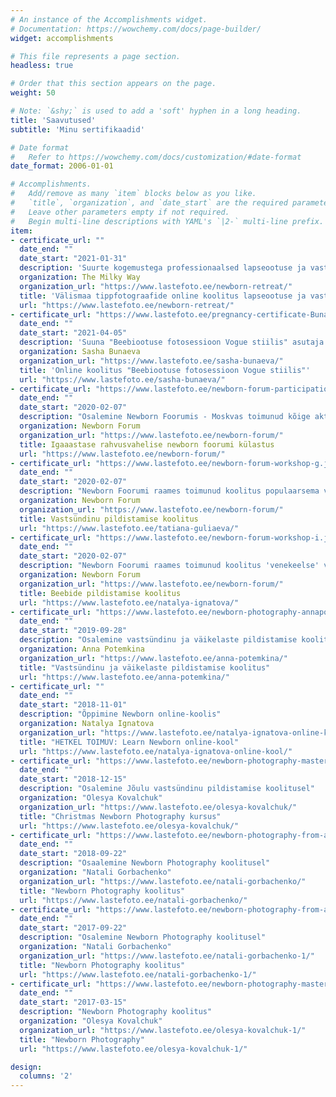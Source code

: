 ```yaml
---
# An instance of the Accomplishments widget.
# Documentation: https://wowchemy.com/docs/page-builder/
widget: accomplishments

# This file represents a page section.
headless: true

# Order that this section appears on the page.
weight: 50

# Note: `&shy;` is used to add a 'soft' hyphen in a long heading.
title: 'Saavutused'
subtitle: 'Minu sertifikaadid'

# Date format
#   Refer to https://wowchemy.com/docs/customization/#date-format
date_format: 2006-01-01

# Accomplishments.
#   Add/remove as many `item` blocks below as you like.
#   `title`, `organization`, and `date_start` are the required parameters.
#   Leave other parameters empty if not required.
#   Begin multi-line descriptions with YAML's `|2-` multi-line prefix.
item:
- certificate_url: ""
  date_end: ""
  date_start: "2021-01-31"
  description: 'Suurte kogemustega professionaalsed lapseootuse ja vastsündinud beebide fotograafid jagasid oma kogemusi.'
  organization: The Milky Way
  organization_url: "https://www.lastefoto.ee/newborn-retreat/"
  title: 'Välismaa tippfotograafide online koolitus lapseootuse ja vastsündinute pildistamise kohta'
  url: "https://www.lastefoto.ee/newborn-retreat/"
- certificate_url: "https://www.lastefoto.ee/pregnancy-certificate-Bunaeva.jpg"
  date_end: ""
  date_start: "2021-04-05"
  description: 'Suuna "Beebiootuse fotosessioon Vogue stiilis" asutaja veebikursus - Sasha Bunaeva'
  organization: Sasha Bunaeva 
  organization_url: "https://www.lastefoto.ee/sasha-bunaeva/"
  title: 'Online koolitus "Beebiootuse fotosessioon Vogue stiilis"'
  url: "https://www.lastefoto.ee/sasha-bunaeva/"
- certificate_url: "https://www.lastefoto.ee/newborn-forum-participation.jpg"
  date_end: ""
  date_start: "2020-02-07"
  description: "Osalemine Newborn Foorumis - Moskvas toimunud kõige aktuaalsem vastsündinu fotograafia üritus"
  organization: Newborn Forum 
  organization_url: "https://www.lastefoto.ee/newborn-forum/"
  title: Igaaastase rahvusvahelise newborn foorumi külastus
  url: "https://www.lastefoto.ee/newborn-forum/"
- certificate_url: "https://www.lastefoto.ee/newborn-forum-workshop-g.jpg"
  date_end: ""
  date_start: "2020-02-07"
  description: "Newborn Foorumi raames toimunud koolitus populaarsema vastsündinu fotograafi poolt - Tatiana Guliaeva"
  organization: Newborn Forum 
  organization_url: "https://www.lastefoto.ee/newborn-forum/" 
  title: Vastsündinu pildistamise koolitus
  url: "https://www.lastefoto.ee/tatiana-guliaeva/"
- certificate_url: "https://www.lastefoto.ee/newborn-forum-workshop-i.jpg"
  date_end: ""
  date_start: "2020-02-07"
  description: "Newborn Foorumi raames toimunud koolitus 'venekeelse' vastsündinu fotograafia asutaja poolt - Natalya Ignatova"
  organization: Newborn Forum 
  organization_url: "https://www.lastefoto.ee/newborn-forum/"
  title: Beebide pildistamise koolitus
  url: "https://www.lastefoto.ee/natalya-ignatova/"
- certificate_url: "https://www.lastefoto.ee/newborn-photography-annapotemkina.jpg"
  date_end: ""
  date_start: "2019-09-28"
  description: "Osalemine vastsündinu ja väikelaste pildistamise koolituses"
  organization: Anna Potemkina
  organization_url: "https://www.lastefoto.ee/anna-potemkina/"
  title: "Vastsündinu ja väikelaste pildistamise koolitus"
  url: "https://www.lastefoto.ee/anna-potemkina/"  
- certificate_url: ""
  date_end: ""
  date_start: "2018-11-01"
  description: "Õppimine Newborn online-koolis"
  organization: Natalya Ignatova
  organization_url: "https://www.lastefoto.ee/natalya-ignatova-online-kool/"
  title: "HETKEL TOIMUV: Learn Newborn online-kool"
  url: "https://www.lastefoto.ee/natalya-ignatova-online-kool/" 
- certificate_url: "https://www.lastefoto.ee/newborn-photography-masterclass-olesya-kovalchuk.jpg"
  date_end: ""
  date_start: "2018-12-15"
  description: "Osalemine Jõulu vastsündinu pildistamise koolitusel"
  organization: "Olesya Kovalchuk"
  organization_url: "https://www.lastefoto.ee/olesya-kovalchuk/"
  title: "Christmas Newborn Photography kursus"
  url: "https://www.lastefoto.ee/olesya-kovalchuk/"   
- certificate_url: "https://www.lastefoto.ee/newborn-photography-from-a-to-z.jpg"
  date_end: ""
  date_start: "2018-09-22"
  description: "Osaalemine Newborn Photography koolitusel"
  organization: "Natali Gorbachenko"
  organization_url: "https://www.lastefoto.ee/natali-gorbachenko/"
  title: "Newborn Photography koolitus"
  url: "https://www.lastefoto.ee/natali-gorbachenko/" 
- certificate_url: "https://www.lastefoto.ee/newborn-photography-from-a-to-z.jpg"
  date_end: ""
  date_start: "2017-09-22"
  description: "Osalemine Newborn Photography koolitusel"
  organization: "Natali Gorbachenko"
  organization_url: "https://www.lastefoto.ee/natali-gorbachenko-1/"
  title: "Newborn Photography koolitus"
  url: "https://www.lastefoto.ee/natali-gorbachenko-1/" 
- certificate_url: "https://www.lastefoto.ee/newborn-photography-masterclass-olesya-kovalchuk.jpg"
  date_end: ""
  date_start: "2017-03-15"
  description: "Newborn Photography koolitus"
  organization: "Olesya Kovalchuk"
  organization_url: "https://www.lastefoto.ee/olesya-kovalchuk-1/"
  title: "Newborn Photography"
  url: "https://www.lastefoto.ee/olesya-kovalchuk-1/"

design:
  columns: '2' 
---
```


